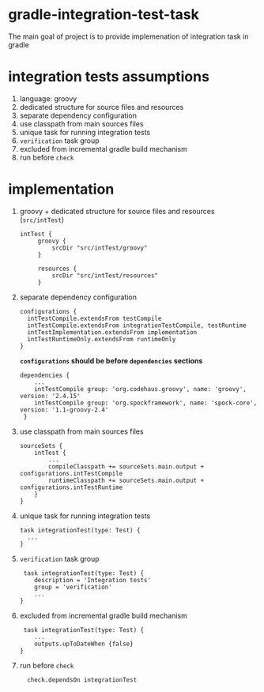 # gradle-integration-test-task
The main goal of project is to provide implemenation of integration task in gradle

# integration tests assumptions
1. language: groovy
1. dedicated structure for source files and resources
1. separate dependency configuration
1. use classpath from main sources files
1. unique task for running integration tests
1. `verification` task group
1. excluded from incremental gradle build mechanism
1. run before `check`

# implementation 
1. groovy + dedicated structure for source files and resources (`src/intTest`)
   ```
   intTest {
        groovy {
            srcDir "src/intTest/groovy"
        }

        resources {
            srcDir "src/intTest/resources"
        }
   ```
1. separate dependency configuration
   ```
   configurations {
     intTestCompile.extendsFrom testCompile
     intTestCompile.extendsFrom integrationTestCompile, testRuntime
     intTestImplementation.extendsFrom implementation
     intTestRuntimeOnly.extendsFrom runtimeOnly
   }
   ```
   **`configurations` should be before `dependencies` sections**
   ```
   dependencies {
       ...
       intTestCompile group: 'org.codehaus.groovy', name: 'groovy', version: '2.4.15'
       intTestCompile group: 'org.spockframework', name: 'spock-core', version: '1.1-groovy-2.4'
    }
    ```
1. use classpath from main sources files
   ```
   sourceSets {
       intTest {
           ...
           compileClasspath += sourceSets.main.output + configurations.intTestCompile
           runtimeClasspath += sourceSets.main.output + configurations.intTestRuntime
       }
   }
   ```
1. unique task for running integration tests
   ```
   task integrationTest(type: Test) {
     ...
   }
   ```
1. `verification` task group
   ```
    task integrationTest(type: Test) {
       description = 'Integration tests'
       group = 'verification'
       ...
   }
   ```
1. excluded from incremental gradle build mechanism
   ```
    task integrationTest(type: Test) {
       ...
       outputs.upToDateWhen {false}
   }
   ```
1. run before `check`
   ```
     check.dependsOn integrationTest
   ```
